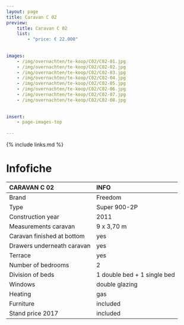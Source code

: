 ```yaml
---
layout: page
title: Caravan C 02
preview: 
    title: Caravan C 02
    list:
        - "price: € 22.000"
        
        
images:
    - /img/overnachten/te-koop/C02/C02-01.jpg
    - /img/overnachten/te-koop/C02/C02-02.jpg
    - /img/overnachten/te-koop/C02/C02-03.jpg
    - /img/overnachten/te-koop/C02/C02-04.jpg
    - /img/overnachten/te-koop/C02/C02-05.jpg
    - /img/overnachten/te-koop/C02/C02-06.jpg
    - /img/overnachten/te-koop/C02/C02-07.jpg
    - /img/overnachten/te-koop/C02/C02-08.jpg
    
    
insert:
    - page-images-top
    
---
```


{% include links.md %}



# Infofiche 

CARAVAN C 02                | INFO        | 
:---------------------------|:------------|
Brand                       |Freedom
Type                        |Super 900-2P
Construction year           |2011
Measurements caravan        |9 x 3,70 m
Caravan finished at bottom  |yes
Drawers underneath caravan  |yes
Terrace                     |yes
Number of bedrooms          |2
Division of beds            |1 double bed + 1 single bed
Windows                     |double glazing
Heating                     |gas
Furniture                   |included
Stand price 2017            |included
